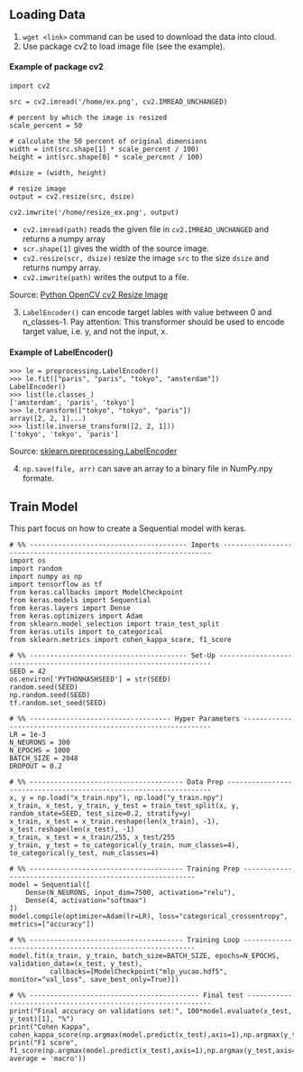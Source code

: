## Loading Data
1. `wget <link>` command can be used to download the data into cloud.
2. Use package cv2 to load image file (see the example).

#### Example of package cv2
```
import cv2

src = cv2.imread('/home/ex.png', cv2.IMREAD_UNCHANGED)

# percent by which the image is resized
scale_percent = 50

# calculate the 50 percent of original dimensions
width = int(src.shape[1] * scale_percent / 100)
height = int(src.shape[0] * scale_percent / 100)

#dsize = (width, height)

# resize image
output = cv2.resize(src, dsize)

cv2.imwrite('/home/resize_ex.png', output)
```
- `cv2.imread(path)` reads the given file in `cv2.IMREAD_UNCHANGED` and returns a numpy array
- `scr.shape[1]` gives the width of the source image.
- `cv2.resize(scr, dsize)` resize the image `src` to the size `dsize` and returns numpy array.
- `cv2.imwrite(path)` writes the output to a file.

Source: [Python OpenCV cv2 Resize Image](https://pythonexamples.org/python-opencv-cv2-resize-image/)

3. `LabelEncoder()` can encode target lables with value between 0 and n_classes-1. Pay attention: This transformer should be used to encode target value, i.e. y, and not the input, x.

#### Example of LabelEncoder()
```
>>> le = preprocessing.LabelEncoder()
>>> le.fit(["paris", "paris", "tokyo", "amsterdam"])
LabelEncoder()
>>> list(le.classes_)
['amsterdam', 'paris', 'tokyo']
>>> le.transform(["tokyo", "tokyo", "paris"])
array([2, 2, 1]...)
>>> list(le.inverse_transform([2, 2, 1]))
['tokyo', 'tokyo', 'paris']
```
Source: [sklearn.preprocessing.LabelEncoder](https://scikit-learn.org/stable/modules/generated/sklearn.preprocessing.LabelEncoder.html)

4. `np.save(file, arr)` can save an array to a binary file in NumPy.npy formate.

## Train Model
This part focus on how to create a Sequential model with keras.
```
# %% --------------------------------------- Imports -------------------------------------------------------------------
import os
import random
import numpy as np
import tensorflow as tf
from keras.callbacks import ModelCheckpoint
from keras.models import Sequential
from keras.layers import Dense
from keras.optimizers import Adam
from sklearn.model_selection import train_test_split
from keras.utils import to_categorical
from sklearn.metrics import cohen_kappa_score, f1_score

# %% --------------------------------------- Set-Up --------------------------------------------------------------------
SEED = 42
os.environ['PYTHONHASHSEED'] = str(SEED)
random.seed(SEED)
np.random.seed(SEED)
tf.random.set_seed(SEED)

# %% ----------------------------------- Hyper Parameters --------------------------------------------------------------
LR = 1e-3
N_NEURONS = 300
N_EPOCHS = 1000
BATCH_SIZE = 2048
DROPOUT = 0.2

# %% -------------------------------------- Data Prep ------------------------------------------------------------------
x, y = np.load("x_train.npy"), np.load("y_train.npy")
x_train, x_test, y_train, y_test = train_test_split(x, y, random_state=SEED, test_size=0.2, stratify=y)
x_train, x_test = x_train.reshape(len(x_train), -1), x_test.reshape(len(x_test), -1)
x_train, x_test = x_train/255, x_test/255
y_train, y_test = to_categorical(y_train, num_classes=4), to_categorical(y_test, num_classes=4)

# %% -------------------------------------- Training Prep ----------------------------------------------------------
model = Sequential([
    Dense(N_NEURONS, input_dim=7500, activation="relu"),
    Dense(4, activation="softmax")
])
model.compile(optimizer=Adam(lr=LR), loss="categorical_crossentropy", metrics=["accuracy"])

# %% -------------------------------------- Training Loop ----------------------------------------------------------
model.fit(x_train, y_train, batch_size=BATCH_SIZE, epochs=N_EPOCHS, validation_data=(x_test, y_test),
          callbacks=[ModelCheckpoint("mlp_yucao.hdf5", monitor="val_loss", save_best_only=True)])

# %% ------------------------------------------ Final test -------------------------------------------------------------
print("Final accuracy on validations set:", 100*model.evaluate(x_test, y_test)[1], "%")
print("Cohen Kappa", cohen_kappa_score(np.argmax(model.predict(x_test),axis=1),np.argmax(y_test,axis=1)))
print("F1 score", f1_score(np.argmax(model.predict(x_test),axis=1),np.argmax(y_test,axis=1), average = 'macro'))
```
